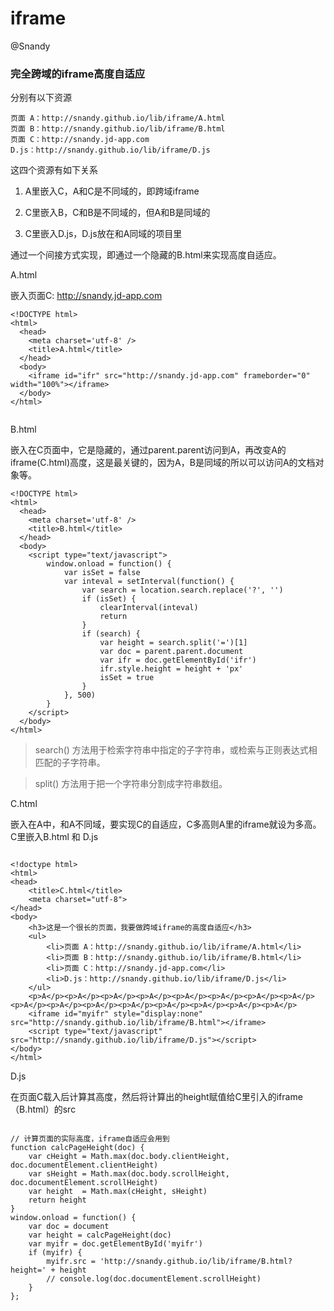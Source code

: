 # iframe
@Snandy
### 完全跨域的iframe高度自适应

分别有以下资源

    页面 A：http://snandy.github.io/lib/iframe/A.html
    页面 B：http://snandy.github.io/lib/iframe/B.html
    页面 C：http://snandy.jd-app.com
    D.js：http://snandy.github.io/lib/iframe/D.js

这四个资源有如下关系

1. A里嵌入C，A和C是不同域的，即跨域iframe

2. C里嵌入B，C和B是不同域的，但A和B是同域的

3. C里嵌入D.js，D.js放在和A同域的项目里

 

通过一个间接方式实现，即通过一个隐藏的B.html来实现高度自适应。

A.html

嵌入页面C: http://snandy.jd-app.com 

```
<!DOCTYPE html>
<html>
  <head>
    <meta charset='utf-8' />
    <title>A.html</title>
  </head>
  <body>
    <iframe id="ifr" src="http://snandy.jd-app.com" frameborder="0" width="100%"></iframe>
  </body>
</html>


```


 

B.html

嵌入在C页面中，它是隐藏的，通过parent.parent访问到A，再改变A的iframe(C.html)高度，这是最关键的，因为A，B是同域的所以可以访问A的文档对象等。
```
<!DOCTYPE html>
<html>
  <head>
    <meta charset='utf-8' />
    <title>B.html</title>
  </head>
  <body>
    <script type="text/javascript">
        window.onload = function() {
            var isSet = false
            var inteval = setInterval(function() {
                var search = location.search.replace('?', '')
                if (isSet) {
                    clearInterval(inteval)
                    return  
                }
                if (search) {
                    var height = search.split('=')[1]
                    var doc = parent.parent.document
                    var ifr = doc.getElementById('ifr')
                    ifr.style.height = height + 'px'
                    isSet = true
                }
            }, 500)
        }
    </script>
  </body>
</html>
```
>search() 方法用于检索字符串中指定的子字符串，或检索与正则表达式相匹配的子字符串。

>split() 方法用于把一个字符串分割成字符串数组。
 

C.html

嵌入在A中，和A不同域，要实现C的自适应，C多高则A里的iframe就设为多高。C里嵌入B.html 和 D.js
```
	
<!doctype html>
<html>
<head>
    <title>C.html</title>
    <meta charset="utf-8">
</head>
<body>
    <h3>这是一个很长的页面，我要做跨域iframe的高度自适应</h3>
    <ul>
        <li>页面 A：http://snandy.github.io/lib/iframe/A.html</li>
        <li>页面 B：http://snandy.github.io/lib/iframe/B.html</li>
        <li>页面 C：http://snandy.jd-app.com</li>
        <li>D.js：http://snandy.github.io/lib/iframe/D.js</li>
    </ul>
    <p>A</p><p>A</p><p>A</p><p>A</p><p>A</p><p>A</p><p>A</p><p>A</p><p>A</p><p>A</p><p>A</p><p>A</p><p>A</p><p>A</p><p>A</p><p>A</p>
    <iframe id="myifr" style="display:none" src="http://snandy.github.io/lib/iframe/B.html"></iframe>
    <script type="text/javascript" src="http://snandy.github.io/lib/iframe/D.js"></script>
</body>
</html>

```

D.js

在页面C载入后计算其高度，然后将计算出的height赋值给C里引入的iframe（B.html）的src
```
	
// 计算页面的实际高度，iframe自适应会用到
function calcPageHeight(doc) {
    var cHeight = Math.max(doc.body.clientHeight, doc.documentElement.clientHeight)
    var sHeight = Math.max(doc.body.scrollHeight, doc.documentElement.scrollHeight)
    var height  = Math.max(cHeight, sHeight)
    return height
}
window.onload = function() {
    var doc = document
    var height = calcPageHeight(doc)
    var myifr = doc.getElementById('myifr')
    if (myifr) {
        myifr.src = 'http://snandy.github.io/lib/iframe/B.html?height=' + height
        // console.log(doc.documentElement.scrollHeight)     
    }
};
```
